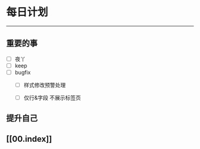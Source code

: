 
# 每日计划
---
## 重要的事

- [ ]    夜丫
- [ ]   keep
- [ ]  bugfix
	- [ ] 样式修改预警处理
	- [ ] 仅行&字段 不展示标签页





## 提升自己

  



## [[00.index]]











